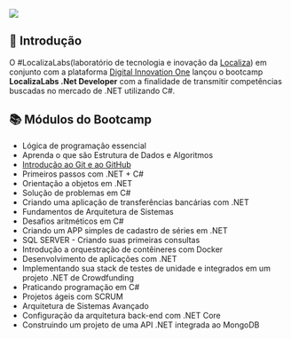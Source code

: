 [<img src="http://matheusti.com.br/my-github-images/bootcamp-dio-localizaLabs/bootcamp-localiza.png">](https://digitalinnovation.one/bootcamps/localizalabs-net-developer)

## 🧐 Introdução

O #LocalizaLabs(laboratório de tecnologia e inovação da [Localiza](https://www.localiza.com/brasil/pt-br)) em conjunto com a plataforma [Digital Innovation One](https://web.digitalinnovation.one/) lançou o bootcamp **LocalizaLabs .Net Developer** com a finalidade de transmitir competências buscadas no mercado de .NET utilizando C#.

## 📚 Módulos do Bootcamp
 - Lógica de programação essencial
 - Aprenda o que são Estrutura de Dados e Algoritmos
 - [Introdução ao Git e ao GitHub](https://github.com/matheussantanads/bootcamp-dio-localizaLabs/tree/main/git-github#aulas-1-2-e-3)
 - Primeiros passos com .NET + C#
 - Orientação a objetos em .NET
 - Solução de problemas em C#
 - Criando uma aplicação de transferências bancárias com .NET
 - Fundamentos de Arquitetura de Sistemas
 - Desafios aritméticos em C#
 - Criando um APP simples de cadastro de séries em .NET
 - SQL SERVER - Criando suas primeiras consultas
 - Introdução a orquestração de contêineres com Docker
 - Desenvolvimento de aplicações com .NET
 - Implementando sua stack de testes de unidade e integrados em um projeto .NET de Crowdfunding
 - Praticando programação em C#
 - Projetos ágeis com SCRUM
 - Arquitetura de Sistemas Avançado
 - Configuração da arquitetura back-end com .NET Core
 - Construindo um projeto de uma API .NET integrada ao MongoDB